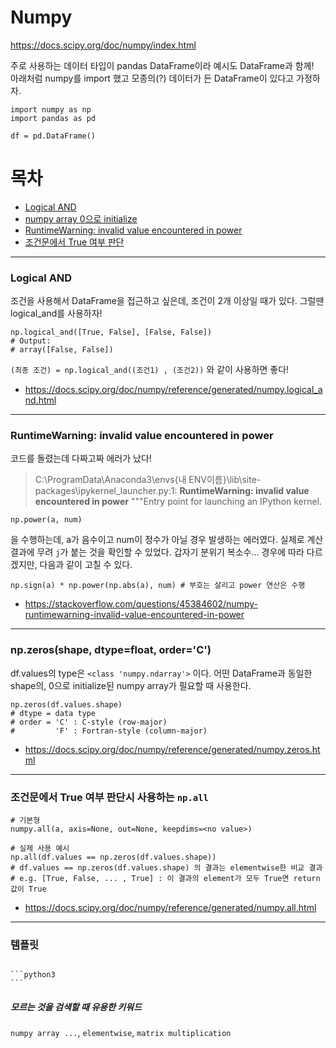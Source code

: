 # Numpy

https://docs.scipy.org/doc/numpy/index.html

주로 사용하는 데이터 타입이 pandas DataFrame이라 예시도 DataFrame과 함께! <br>
아래처럼 numpy를 import 했고 모종의(?) 데이터가 든 DataFrame이 있다고 가정하자.
```python3
import numpy as np
import pandas as pd

df = pd.DataFrame()
```

# 목차
- [Logical AND](#logical-and)
- [numpy array 0으로 initialize](#np-zeros)
- [RuntimeWarning: invalid value encountered in power](#power-warning)
- [조건문에서 True 여부 판단](#np-all)


* * *
### Logical AND <a id="logical-and"></a>
조건을 사용해서 DataFrame을 접근하고 싶은데, 조건이 2개 이상일 때가 있다. 그럴땐 logical_and를 사용하자! 

```python3
np.logical_and([True, False], [False, False])
# Output: 
# array([False, False])
```
```(최종 조건) = np.logical_and((조건1) , (조건2))``` 와 같이 사용하면 좋다! 
- https://docs.scipy.org/doc/numpy/reference/generated/numpy.logical_and.html

* * *
### RuntimeWarning: invalid value encountered in power <a id="power-warning"></a>
코드를 돌렸는데 다짜고짜 에러가 났다! 
> C:\ProgramData\Anaconda3\envs\{내 ENV이름}\lib\site-packages\ipykernel_launcher.py:1: **RuntimeWarning: invalid value encountered in power**
  """Entry point for launching an IPython kernel.
```python3
np.power(a, num)
```
을 수행하는데, a가 음수이고 num이 정수가 아닐 경우 발생하는 에러였다. 실제로 계산 결과에 무려 ```j```가 붙는 것을 확인할 수 있었다. 갑자기 분위기 복소수... 경우에 따라 다르겠지만, 다음과 같이 고칠 수 있다. 
```python3
np.sign(a) * np.power(np.abs(a), num) # 부호는 살리고 power 연산은 수행
```
- https://stackoverflow.com/questions/45384602/numpy-runtimewarning-invalid-value-encountered-in-power

* * *
### np.zeros(shape, dtype=float, order='C') <a id="np-zeros"></a>
df.values의 type은 ```<class 'numpy.ndarray'>``` 이다. 어떤 DataFrame과 동일한 shape의, 0으로 initialize된 numpy array가 필요할 때 사용한다.

```python3
np.zeros(df.values.shape)
# dtype = data type
# order = 'C' : C-style (row-major)
#         'F' : Fortran-style (column-major)
```
- https://docs.scipy.org/doc/numpy/reference/generated/numpy.zeros.html

* * *
### 조건문에서 True 여부 판단시 사용하는 ```np.all``` <a id="np-all"></a>
```python3
# 기본형
numpy.all(a, axis=None, out=None, keepdims=<no value>)

# 실제 사용 예시
np.all(df.values == np.zeros(df.values.shape))
# df.values == np.zeros(df.values.shape) 의 결과는 elementwise한 비교 결과 
# e.g. [True, False, ... , True] : 이 결과의 element가 모두 True면 return값이 True
```
- https://docs.scipy.org/doc/numpy/reference/generated/numpy.all.html

* * *
### 템플릿 <a id=""></a>
```python3
```
    ```python3
    ```
    
    
    
##### 모르는 것을 검색할 때 유용한 키워드
 ``` numpy array ... ```, ```elementwise```, ```matrix multiplication```

